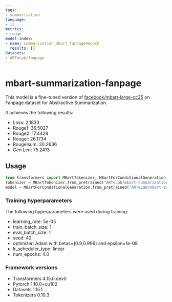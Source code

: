 ```yaml
---
tags:
- summarization
language:
- it
metrics:
- rouge
model-index:
- name: summarization_mbart_fanpage4epoch
  results: []
datasets:
- ARTeLab/fanpage
---
```


# mbart-summarization-fanpage

This model is a fine-tuned version of [facebook/mbart-large-cc25](https://huggingface.co/facebook/mbart-large-cc25) on Fanpage dataset for Abstractive Summarization.

It achieves the following results:
- Loss: 2.1833
- Rouge1: 36.5027
- Rouge2: 17.4428
- Rougel: 26.1734
- Rougelsum: 30.2636
- Gen Len: 75.2413

## Usage 

```python
from transformers import MBartTokenizer, MBartForConditionalGeneration
tokenizer = MBartTokenizer.from_pretrained("ARTeLab/mbart-summarization-fanpage")
model = MBartForConditionalGeneration.from_pretrained("ARTeLab/mbart-summarization-fanpage")
```

### Training hyperparameters

The following hyperparameters were used during training:
- learning_rate: 5e-05
- train_batch_size: 1
- eval_batch_size: 1
- seed: 42
- optimizer: Adam with betas=(0.9,0.999) and epsilon=1e-08
- lr_scheduler_type: linear
- num_epochs: 4.0

### Framework versions

- Transformers 4.15.0.dev0
- Pytorch 1.10.0+cu102
- Datasets 1.15.1
- Tokenizers 0.10.3